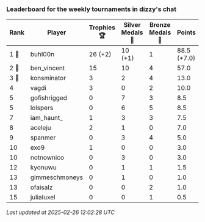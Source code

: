 ### Leaderboard for the weekly tournaments in dizzy's chat
| Rank | Player | Trophies 🏆 | Silver Medals 🥈 | Bronze Medals 🥉 | Points |
|------|--------|-------------|------------------|------------------|--------|
| 1 🥇 | buhl00n | 26 (+2) | 10 (+1) | 1 | 88.5 (+7.0) |
| 2 🥈 | ben_vincent | 15 | 10 | 4 | 57.0 |
| 3 🥉 | konsminator | 3 | 2 | 4 | 13.0 |
| 4 | vagdi | 3 | 0 | 2 | 10.0 |
| 5 | gofishrigged | 0 | 7 | 3 | 8.5 |
| 5 | lolspers | 0 | 6 | 5 | 8.5 |
| 7 | iam_haunt_ | 1 | 3 | 3 | 7.5 |
| 8 | aceleju | 2 | 1 | 0 | 7.0 |
| 9 | spanmer | 0 | 3 | 4 | 5.0 |
| 10 | exo9 | 1 | 0 | 0 | 3.0 |
| 10 | notnownico | 0 | 3 | 0 | 3.0 |
| 12 | kyonuwu | 0 | 1 | 1 | 1.5 |
| 13 | gimmeschmoneys | 0 | 1 | 0 | 1.0 |
| 13 | ofaisalz | 0 | 0 | 2 | 1.0 |
| 15 | julialuxel | 0 | 0 | 1 | 0.5 |

_Last updated at 2025-02-26 12:02:28 UTC_